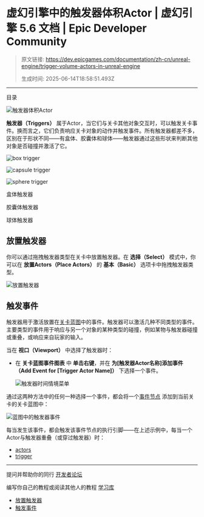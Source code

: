 # 虚幻引擎中的触发器体积Actor | 虚幻引擎 5.6 文档 | Epic Developer Community

> 原文链接: https://dev.epicgames.com/documentation/zh-cn/unreal-engine/trigger-volume-actors-in-unreal-engine
> 
> 生成时间: 2025-06-14T18:58:51.493Z

---

目录

![触发器体积Actor](https://dev.epicgames.com/community/api/documentation/image/524c9a44-a254-4c01-9a3c-2127d6421a9a?resizing_type=fill&width=1920&height=335)

**触发器（Triggers）** 属于Actor，当它们与关卡其他对象交互时，可以触发关卡事件。换而言之，它们负责响应关卡对象的动作并触发事件。所有触发器都差不多，区别在于形状不同——有盒体、胶囊体和球体——触发器通过这些形状来判断其他对象是否碰撞并激活了它。

![box trigger](https://d1iv7db44yhgxn.cloudfront.net/documentation/images/1ab9c95e-f1f1-4ae0-a4ac-e681b7bf945f/box_trigger.png)

![capsule trigger](https://d1iv7db44yhgxn.cloudfront.net/documentation/images/ffc2b1b9-6e63-4b44-aa5d-43d8d59e8a3f/capsule_trigger.png)

![sphere trigger](https://d1iv7db44yhgxn.cloudfront.net/documentation/images/0bb264f1-42dc-4ab3-b8ca-1a34f1845d39/sphere_trigger.png)

盒体触发器

胶囊体触发器

球体触发器

## 放置触发器

你可以通过拖拽触发器类型在关卡中放置触发器。在 **选择（Select）** 模式中，你可以在 **放置Actors（Place Actors）** 的 **基本（Basic）** 选项卡中拖拽触发器类型。

![放置触发器](https://d1iv7db44yhgxn.cloudfront.net/documentation/images/0435881e-1914-47fe-9eee-4e8a23bf7f68/trigger_place.png)

## 触发事件

触发器用于激活放置在[关卡蓝图](/documentation/zh-cn/unreal-engine/level-blueprint-in-unreal-engine)中的事件。触发器可以激活几种不同类型的事件。主要类型的事件用于响应与另一个对象的某种类型的碰撞，例如某物与触发器碰撞或重叠，或响应来自玩家的输入。

当在 **视口（Viewport）** 中选择了触发器时：

-   在 **关卡蓝图事件图表** 中 **单击右键**，并在 **为\[触发器Actor名称\]添加事件（Add Event for \[Trigger Actor Name\]）** 下选择一个事件。
    
    ![触发器时间情境菜单](https://d1iv7db44yhgxn.cloudfront.net/documentation/images/59465dee-613d-412f-9916-f1b7e6abb6c8/trigger_event_context.png)

通过这两种方法中的任何一种选择一个事件，都会将一个[事件节点](/documentation/zh-cn/unreal-engine/events-in-unreal-engine) 添加到当前关卡的关卡蓝图中：

![蓝图中的触发器事件](https://d1iv7db44yhgxn.cloudfront.net/documentation/images/eacfcdc9-d633-4bcb-8204-6ac9b9d4fbec/trigger_event.png)

每当发生该事件，都会触发该事件节点的执行引脚——在上述示例中，每当一个Actor与触发器重叠（或穿过触发器）时：

-   [actors](https://dev.epicgames.com/community/search?query=actors)
-   [trigger](https://dev.epicgames.com/community/search?query=trigger)

* * *

提问并帮助你的同行 [开发者论坛](https://forums.unrealengine.com/categories?tag=unreal-engine)

编写你自己的教程或阅读其他人的教程 [学习库](https://dev.epicgames.com/community/unreal-engine/learning)

-   [放置触发器](/documentation/zh-cn/unreal-engine/trigger-volume-actors-in-unreal-engine#%E6%94%BE%E7%BD%AE%E8%A7%A6%E5%8F%91%E5%99%A8)
-   [触发事件](/documentation/zh-cn/unreal-engine/trigger-volume-actors-in-unreal-engine#%E8%A7%A6%E5%8F%91%E4%BA%8B%E4%BB%B6)